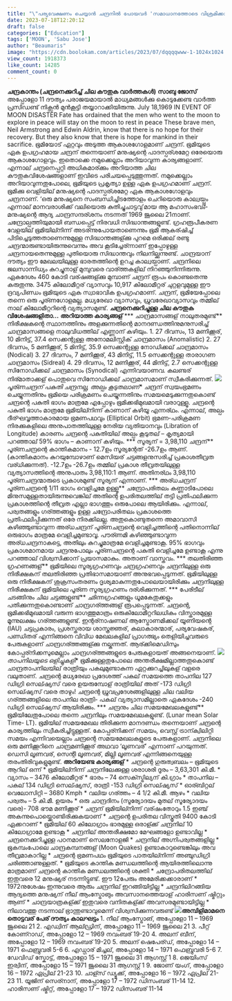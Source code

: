 ```yaml
---
title: "\"പര്യവേക്ഷണം ചെയ്യാൻ ചന്ദ്രനിൽ പോയവർ 'സമാധാനത്തോടെ വിശ്രമിക്കാൻ' ചന്ദ്രനിൽ തങ്ങുമെന്ന് വിധി നിശ്ചയിച്ചു\", അപ്പോളോ 11 ദൗത്യം പരാജയമായാൽ മാധ്യമങ്ങൾക്കു കൊടുക്കാനിരുന്ന വാർത്ത"
date: 2023-07-18T12:20:12
draft: false
categories: ["Education"]
tags: ['MOON', 'Sabu Jose']
author: "Beaumaris"
image: "https://cdn.boolokam.com/articles/2023/07/dqqqqwww-1-1024x1024.jpg"
view_count: 1918373
like_count: 14285
comment_count: 0
---
```


**ചന്ദ്രകാന്തം (ചന്ദ്രനെക്കുറിച്ച് ചില കൗതുക വാർത്തകൾ)** **സാബു ജോസ്** അപ്പോളോ 11 ദൗത്യം പരാജയമായാൽ മാധ്യമങ്ങൾക്കു കൊടുക്കേണ്ട വാർത്ത പ്രസിഡണ്ട് നിക്സൻ മുൻകൂട്ടി തയ്യാറാക്കിയിരുന്നു. July 18,1969 IN EVENT OF MOON DISASTER Fate has ordained that the men who went to the moon to explore in peace will stay on the moon to rest in peace These brave men, Neil Armstrong and Edwin Aldrin, know that there is no hope for their recovery. But they also know that there is hope for mankind in their sacrifice. ഭൂമിയോട് ഏറ്റവും അടുത്ത ആകാശഗോളമാണ് ചന്ദ്രന്. ഭൂമിയുടെ ഏക ഉപഗ്രഹമായ ചന്ദ്രന് തന്നെയാണ് മനുഷ്യന്റെ പാദസ്പര്ശമേറ്റ ഒരേയൊരു ആകാശഗോളവും. ഇതൊക്കെ നമുക്കെല്ലാം അറിയാവുന്ന കാര്യങ്ങളാണ്. എന്നാല് ചന്ദ്രനെപ്പറ്റി അധികമാര്ക്കും അറിയാത്ത ചില കൗതുകവിശേഷങ്ങളാണ് ഇവിടെ പരിചയപ്പെടുത്തുന്നത്. [](https://cdn.boolokam.com/articles/2023/07/dqqqqwww-1-scaled.jpg)നമുക്കെല്ലാം അറിയാവുന്നതുപോലെ, ഭൂമിയുടെ പ്രകൃത്യാ ഉള്ള ഏക ഉപഗ്രഹമാണ് ചന്ദ്രന്. ഭൂമിക്കു വെളിയില് മനുഷ്യന്റെ പാദസ്പര്ശമേറ്റ ഏക ആകാശഗോളവും ചന്ദ്രനാണ്. ‘ഒരു മനുഷ്യനെ സംബന്ധിച്ചിടത്തോളം ചെറിയൊരു കാല്വയ്പ്പും എന്നാല് മാനവരാശിക്ക് വലിയൊരു കുതിച്ചുചാട്ടവു’മായ ആ മഹാസംഭവം- മനുഷ്യന്റെ ആദ്യ ചാന്ദ്രസന്ദര്ശനം നടന്നത് 1969 ജൂലൈ 21നാണ്. ചന്ദ്രോല്പത്തിയുമായി ബന്ധപ്പെട്ട് നിരവധി സിദ്ധാന്തങ്ങളുണ്ട്. ഗ്രഹരൂപീകരണ വേളയില് ഭൂമിയില്നിന്ന് അടര്ന്നുപോയതാണെന്നും ഭൂമി ആകര്ഷിച്ച് പിടിച്ചെടുത്തതാണെന്നുമുള്ള സിദ്ധാന്തങ്ങള്ക്കു പുറമെ ഒരിക്കല് രണ്ടു ചന്ദ്രന്മാരുണ്ടായിരുന്നുവെന്നും അവ കൂടിച്ചേര്ന്നാണ് ഇപ്പോഴുള്ള ചന്ദ്രനായതെന്നുമുള്ള പുതിയൊരു സിദ്ധാന്തവും നിലനില്ക്കുന്നുണ്ട്. ചാന്ദ്രയാന് ദൗത്യം ഈ മേഖലയിലുള്ള ഭാരതത്തിന്റെ ഉറച്ച കാല്വയ്പാണ്. ചന്ദ്രനിലെ ജലസാന്നിധ്യം കുറച്ചുനാള് മുമ്പുവരെ വാര്ത്തകളില് നിറഞ്ഞുനിന്നിരുന്നു. ഏകദേശം 460 കോടി വര്ഷങ്ങള്ക്കു മുമ്പാണ് ചന്ദ്രന് രൂപം കൊണ്ടതെന്നു കരുതുന്നു. 3475 കിലോമീറ്റര് വ്യാസവും 10,917 കിലോമീറ്റര് ചുറ്റളവുമുള്ള ഈ ദ്രവ്യപിണ്ഡം ഭൂമിയുടെ ഏക സ്വാഭാവിക ഉപഗ്രഹമാണ്. ചന്ദ്രന്, ഭൂമിയേപ്പോലെ തന്നെ ഒരു പൂര്ണഗോളമല്ല. മധ്യരേഖാ വ്യാസവും, ധ്രുവരേഖാവ്യാസവും തമ്മില് നാല് കിലോമീറ്ററിന്റെ വ്യത്യാസമുണ്ട്. **ചന്ദ്രനെക്കുറിച്ചുള്ള ചില കൗതുക വിശേഷങ്ങളിതാ…** **അറിയാത്ത കാര്യങ്ങള്** *** ചാന്ദ്രമാസങ്ങള് നാലുതരമുണ്ട്** നിരീക്ഷകന്റെ സ്ഥാനത്തിനും അളക്കുന്നതിന്റെ മാനദണ്ഡത്തിനുമനുസരിച്ച് ചാന്ദ്രമാസങ്ങളെ നാലുവിധത്തില് എണ്ണാന് കഴിയും. 1\. 27 ദിവസം, 13 മണിക്കൂര്, 10 മിനിട്ട്, 37.4 സെക്കന്റുള്ള അനോമലിസ്റ്റിക് ചാന്ദ്രമാസം (Anomalistic) 2\. 27 ദിവസം, 5 മണിക്കൂര്, 5 മിനിട്ട്, 35.9 സെക്കന്റുള്ള നോഡിക്കല് ചാന്ദ്രമാസം (Nodical) 3\. 27 ദിവസം, 7 മണിക്കൂര്, 43 മിനിട്ട്, 11.5 സെക്കന്റുള്ള താരാഗണ ചാന്ദ്രമാസം (Sidreal) 4\. 29 ദിവസം, 12 മണിക്കൂര്, 44 മിനിട്ട്, 2.7 സെക്കന്റുള്ള സിനോഡിക്കല് ചാന്ദ്രമാസം (Synodical) എന്നിവയാണവ. കലണ്ടര് നിര്മാതാക്കള് പൊതുവെ സിനോഡിക്കല് ചാന്ദ്രമാസമാണ് സ്വീകരിക്കുന്നത്. **[![](https://cdn.boolokam.com/articles/2023/07/fwwwww-2.jpg)](https://cdn.boolokam.com/articles/2023/07/fwwwww-2.jpg)* പൂര്ണചന്ദ്രന് പകുതി ചന്ദ്രനല്ല, അല്പം കൂടുതലാണ്** ചന്ദ്രന് സ്വയംഭ്രമണം ചെയ്യുന്നതിനും ഭൂമിയെ പരിക്രമണം ചെയ്യുന്നതിനും സമയമെടുക്കുന്നതുകൊണ്ട് ചന്ദ്രന്റെ പകുതി ഭാഗം മാത്രമേ എപ്പോഴും ഭൂമിക്കഭിമുഖമായി വരാറുള്ളൂ. ചന്ദ്രന്റെ പകുതി ഭാഗം മാത്രമേ ഭൂമിയില്നിന്ന് കാണാന് കഴിയൂ എന്നര്ഥം. എന്നാല്, അല്പം ദീര്ഘവൃത്താകാരമായ ഭ്രമണപഥവും (Elliptical Orbit) ഭ്രമണ-പരിക്രമണ നിരക്കുകളിലെ അനുപാതത്തിലുള്ള നേരിയ വ്യതിയാനവും (Libration of Longitude) കാരണം ചന്ദ്രന്റെ പകുതിയില് അല്പം കൂടുതല് – കൃത്യമായി പറഞ്ഞാല് 59% ഭാഗം – കാണാന് കഴിയും. *** സൂര്യന് = 3,98,110 ചന്ദ്രന്** പൂര്ണചന്ദ്രന്റെ കാന്തികമാനം - 12.7ഉം സൂര്യന്റേത് -26.7ഉം ആണ്. (കാന്തികമാനം കുറയുമ്പോഴാണ് മെസിയര് ചട്ടങ്ങളനുസരിച്ച് പ്രകാശതീവ്രത വര്ധിക്കുന്നത്). -12.7ഉം -26.7ഉം തമ്മില് പ്രകാശ തീവ്രതയിലുള്ള വ്യത്യാസത്തിന്റെ അനുപാതം 3,98,110:1 ആണ്. അതിനര്ഥം 3,98,110 പൂര്ണചന്ദ്രന്മാരുടെ പ്രകാശമുണ്ട് സൂര്യന് എന്നാണ്. *** അര്ധചന്ദ്രന് പൂര്ണചന്ദ്രന്റെ 1/11 ഭാഗം വെളിച്ചമേ ഉള്ളൂ** ചന്ദ്രോപരിതലം കണ്ണാടിപോലെ മിനുസമുള്ളതായിരുന്നുവെങ്കില് അതിന്റെ ഉപരിതലത്തില് തട്ടി പ്രതിഫലിക്കുന്ന പ്രകാശത്തിന്റെ തീവ്രത എല്ലാ ഭാഗത്തും ഒരുപോലെ ആയിരിക്കും. എന്നാല്, പര്വതങ്ങളും ഗര്ത്തങ്ങളും ഉള്ള ചന്ദ്രോപരിതലം പ്രകാശത്തെ പ്രതിഫലിപ്പിക്കുന്നത് ഒരേ നിരക്കിലല്ല. അതുകൊണ്ടുതന്നെ അമാവാസി കഴിഞ്ഞുണ്ടാവുന്ന അര്ധചന്ദ്രന് പൂര്ണചന്ദ്രന്റെ വെളിച്ചത്തിന്റെ പതിനൊന്നില് ഒരുഭാഗം മാത്രമേ വെളിച്ചമുണ്ടാവൂ. പൗര്ണമി കഴിഞ്ഞുണ്ടാവുന്ന അര്ധചന്ദ്രനാകട്ടെ, അതിലും കുറച്ചുമാത്രമേ വെളിച്ചമുണ്ടാകൂ. 95% ഭാഗവും പ്രകാശമാനമായ ചന്ദ്രനുപോലും പൂര്ണചന്ദ്രന്റെ പകുതി വെളിച്ചമേ ഉണ്ടാകൂ എന്നു പറഞ്ഞാല് വിശ്വസിക്കാന് പ്രയാസമാകും. അതാണ് വാസ്തവം. *** തലതിരിഞ്ഞ ഗ്രഹണങ്ങള്** ഭൂമിയിലെ സൂര്യഗ്രഹണവും ചന്ദ്രഗ്രഹണവും ചന്ദ്രനിലുള്ള ഒരു നിരീക്ഷകന് തലതിരിഞ്ഞ പ്രതിഭാസമായാണ് അനുഭവപ്പെടുന്നത്. ഭൂമിയിലുള്ള ഒരു നിരീക്ഷകന് ശുക്രസംതരണം ദൃശ്യമാകുന്നതുപോലെയായിരിക്കും ചന്ദ്രനിലുള്ള നിരീക്ഷകന് ഭൂമിയിലെ പൂര്ണ സൂര്യഗ്രഹണം ദര്ശിക്കുന്നത്. *** പേരിടീല് ചടങ്ങിനും ചില ചട്ടങ്ങളുണ്ട്** ഛിന്നഗ്രഹങ്ങളും ധൂമകേതുക്കളും പതിക്കുന്നതുകൊണ്ടാണ് ചാന്ദ്രഗര്ത്തങ്ങള് രൂപപ്പെടുന്നത്. ചന്ദ്രന്റെ, ഭൂമിക്കഭിമുഖമായി വരുന്ന ഭാഗത്തുമാത്രം ഒരുകിലോമീറ്ററിലധികം വിസ്താരമുള്ള മൂന്നുലക്ഷം ഗര്ത്തങ്ങളുണ്ട്. ഇന്റര്നാഷണല് ആസ്ട്രോണമിക്കല് യൂണിയന്റെ (IAU) ചട്ടപ്രകാരം, പ്രശസ്തരായ ശാസ്ത്രജ്ഞര്, കലാകാരന്മാര്, പര്യവേഷകര്, പണ്ഡിതര് എന്നിങ്ങനെ വിവിധ മേഖലകളില് പ്രാഗത്ഭ്യം തെളിയിച്ചവരുടെ പേരുകളാണ് ചാന്ദ്രഗര്ത്തങ്ങള്ക്കു നല്കുന്നത്. ആര്ക്കിമെഡിസും കോപ്പര്നിക്കസുമെല്ലാം ചാന്ദ്രഗര്ത്തങ്ങളുടെ പേരുകളായത് അങ്ങനെയാണ്. **[![](https://cdn.boolokam.com/articles/2023/07/fwfggggg-3-1024x1024.jpg)](https://cdn.boolokam.com/articles/2023/07/fwfggggg-3.jpg)* താപനിലയുടെ ഒളിച്ചുകളി** ഭൂമിക്കുള്ളതുപോലെ അന്തരീക്ഷമില്ലാത്തതുകൊണ്ട് ചാന്ദ്രതാപനിലയില് രാത്രിയും പകലുമുണ്ടാകുന്ന ഏറ്റക്കുറച്ചിലുകള് വളരെ വലുതാണ്. ചന്ദ്രന്റെ മധ്യരേഖാ പ്രദേശത്ത് പകല് സമയത്തെ താപനില 127 ഡിഗ്രി സെല്ഷ്യസ് വരെ ഉയരുമ്പോള് രാത്രിയില് അത് -173 ഡിഗ്രി സെല്ഷ്യസ് വരെ താഴും! ചന്ദ്രന്റെ ധ്രുവപ്രദേശങ്ങളിലുള്ള ചില വലിയ ഗര്ത്തങ്ങളിലെ താപനില രാത്രി- പകല് വ്യത്യാസമില്ലാതെ ഏകദേശം -240 ഡിഗ്രി സെല്ഷ്യസ് ആയിരിക്കും. *** ചന്ദ്രനും ചില സമയമേഖലകളുണ്ട്** ഭൂമിയിലേതുപോലെ തന്നെ ചന്ദ്രനിലും സമയമേഖലകളുണ്ട്. (Lunar mean Solar Time- LT). ഭൂമിയില് സമയമേഖല തിരിക്കുന്ന മാനദണ്ഡം തന്നെയാണ് ചന്ദ്രന്റെ കാര്യത്തിലും സ്വീകരിച്ചിട്ടുള്ളത്. കോപ്പര്നിക്കന് സമയം, വെസ്റ്റ് ട്രാന്ക്വിലിറ്റി സമയം എന്നിവയെല്ലാം ചന്ദ്രന്റെ സമയമേഖലകളുടെ പേരുകളാണ്. ചന്ദ്രനിലെ ഒരു മണിക്കൂറിനെ ചാന്ദ്രമണിക്കൂര് അഥവാ ‘ലൂണവര്’ എന്നാണ് പറയുന്നത്. ഡെസി ലൂണവര്, സെന്റി ലൂണവര്, മില്ലി ലൂണവര് എന്നിങ്ങനെയുള്ള തരംതിരിവുകളുമുണ്ട്. **അറിയേണ്ട കാര്യങ്ങള്** * ചന്ദ്രന്റെ ഗുരുത്വബലം – ഭൂമിയുടെ ആറില് ഒന്ന് * ഭൂമിയില്നിന്ന് ചന്ദ്രനിലേക്കുള്ള ശരാശരി ദൂരം – 3,63,301 കി.മീ. * വ്യാസം – 3476 കിലോമീറ്റര് * ഭാരം – 74 സെക്സ്ട്രില്യന് കി.ഗ്രാം * താപനില – പകല് 134 ഡിഗ്രി സെല്ഷ്യസ്, രാത്രി -153 ഡിഗ്രി സെല്ഷ്യസ് * ഓര്ബിറ്റല് വെലോസിറ്റി – 3680 Kmph * വലിയ ഗര്ത്തം – 4 1/2 കി.മീ. ആഴം * വലിയ പര്വതം – 5 കി.മീ. ഉയരം * ഒരു ചാന്ദ്രദിനം (സൂര്യോദയം മുതല് സൂര്യോദയം വരെ)- 708 ഭൗമ മണിക്കൂര് * ചന്ദ്രന് ഭൂമിയില്നിന്ന് വര്ഷംതോറും 1.5 ഇഞ്ച് അകന്നുപൊയ്ക്കൊണ്ടിരിക്കുകയാണ് * ചന്ദ്രന്റെ ഉപരിതല വിസ്തൃതി 9400 കോടി ഏക്കറാണ് * ഭൂമിയില് 60 കിലോഗ്രാം ഭാരമുള്ള ഒരാള്ക്ക് ചന്ദ്രനില് 10 കിലോഗ്രാമേ ഉണ്ടാകൂ * ചന്ദ്രനില് അന്തരീക്ഷമോ മേഘങ്ങളോ ഉണ്ടാവില്ല * ചന്ദ്രനെക്കുറിച്ചുള്ള പഠനമാണ് സെലനോളജി * ചന്ദ്രനില് അഗ്നിപര്വതങ്ങളില്ല * ഭൂകമ്പംപോലെ ചാന്ദ്രകമ്പനങ്ങള് (Moon Quakes) ഉണ്ടാകാറുണ്ടെങ്കിലും അവ തീവ്രമാകാറില്ല * ചന്ദ്രന്റെ ഭ്രമണപഥം ഭൂമിയുടെ പാതയില്നിന്ന് അഞ്ചുഡിഗ്രി ചരിഞ്ഞാണുള്ളത്. * ഭൂമിയുടെ കാന്തിക മണ്ഡലത്തിന്റെ ആയിരത്തിലൊന്നു മാത്രമാണ് ചന്ദ്രന്റെ കാന്തിക മണ്ഡലത്തിന്റെ ശക്തി * ചന്ദ്രോപരിതലത്തില് ഇതുവരെ 12 മനുഷ്യര് നടന്നിട്ടുണ്ട്. ഈ 12പേരും അമേരിക്കക്കാരാണ് * 1972നുശേഷം ഇന്നുവരെ ആരും ചന്ദ്രനില് ഇറങ്ങിയിട്ടില്ല * ചന്ദ്രനിലിറങ്ങിയ ആദ്യത്തെ മനുഷ്യന് നീല് ആംസ്ട്രോങും അവസാനത്തെയാള് ഹാരിസണ് ഷ്മിറ്റും ആണ് * ചാന്ദ്രയാത്രകള്ക്ക് ഇതുവരെ വനിതകള്ക്ക് അവസരമുണ്ടായിട്ടില്ല * നിലാവത്തു നടന്നാല് ഭ്രാന്തുണ്ടാവുമെന്ന് വിശ്വസിക്കുന്നവരുണ്ട് **[![](https://cdn.boolokam.com/articles/2023/07/fwwrrr-1024x576.jpg)](https://cdn.boolokam.com/articles/2023/07/fwwrrr.jpg)അമ്പിളിമാമനെ തൊട്ടവര്** **പേര് ദൗത്യം കാലഘട്ടം** 1\. നീല് ആംസ്ട്രോങ്, അപ്പോളോ 11 – 1969 ജൂലൈ 21 2\. എഡ്വിന് ആല്ഡ്രിന്, അപ്പോളോ 11 – 1969 ജൂലൈ 21 3\. പീറ്റ് കോണ്റാഡ്, അപ്പോളോ 12 – 1969 നവംബര് 19-20 4\. അലന് ബീന്, അപ്പോളോ 12 – 1969 നവംബര് 19-20 5\. അലന് ഷെപേര്ഡ്, അപ്പോളോ 14 – 1971 ഫെബ്രുവരി 5-6 6\. എഡ്ഗാര് മിച്ചല്, അപ്പോളോ 14 – 1971 ഫെബ്രുവരി 5-6 7\. ഡേവിഡ് സ്കോട്ട്, അപ്പോളോ 15 – 1971 ജൂലൈ 31 ആഗസ്റ്റ് 1 8\. ജെയിംസ് ഇര്വിന്, അപ്പോളോ 15 – 1971 ജൂലൈ 31 ആഗസ്റ്റ് 1 9\. ജോണ് യംഗ്, അപ്പോളോ 16 – 1972 ഏപ്രില് 21-23 10\. ചാള്സ് ഡ്യൂക്ക്, അപ്പോളോ 16 – 1972 ഏപ്രില് 21-23 11\. യൂജിന് സെര്നാന്, അപ്പോളോ 17 – 1972 ഡിസംബര് 11-14 12\. ഹാരിസണ് ഷ്മിറ്റ്, അപ്പോളോ 17 – 1972 ഡിസംബര് 11-14 
